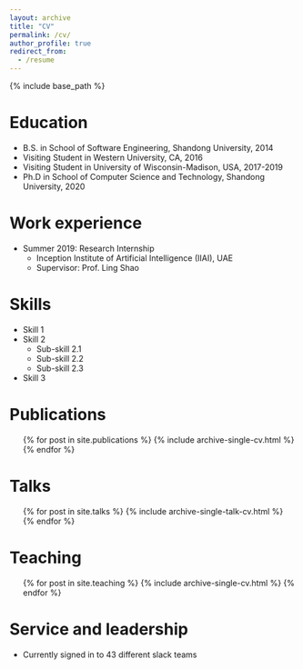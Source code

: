 ```yaml
---
layout: archive
title: "CV"
permalink: /cv/
author_profile: true
redirect_from:
  - /resume
---
```


{% include base_path %}

Education
======
* B.S. in School of Software Engineering, Shandong University, 2014
* Visiting Student in Western University, CA, 2016
* Visiting Student in University of Wisconsin-Madison, USA, 2017-2019
* Ph.D in School of Computer Science and Technology, Shandong University, 2020

Work experience
======
* Summer 2019: Research Internship
  * Inception Institute of Artificial Intelligence (IIAI), UAE
  * Supervisor: Prof. Ling Shao

  
Skills
======
* Skill 1
* Skill 2
  * Sub-skill 2.1
  * Sub-skill 2.2
  * Sub-skill 2.3
* Skill 3

Publications
======
  <ul>{% for post in site.publications %}
    {% include archive-single-cv.html %}
  {% endfor %}</ul>
  
Talks
======
  <ul>{% for post in site.talks %}
    {% include archive-single-talk-cv.html %}
  {% endfor %}</ul>
  
Teaching
======
  <ul>{% for post in site.teaching %}
    {% include archive-single-cv.html %}
  {% endfor %}</ul>
  
Service and leadership
======
* Currently signed in to 43 different slack teams
